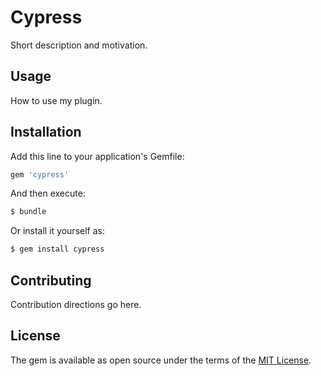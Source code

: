 # Cypress
Short description and motivation.

## Usage
How to use my plugin.

## Installation
Add this line to your application's Gemfile:

```ruby
gem 'cypress'
```

And then execute:
```bash
$ bundle
```

Or install it yourself as:
```bash
$ gem install cypress
```

## Contributing
Contribution directions go here.

## License
The gem is available as open source under the terms of the [MIT License](http://opensource.org/licenses/MIT).
